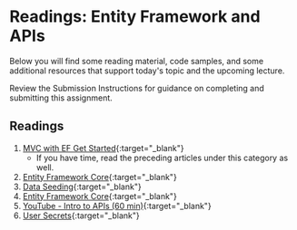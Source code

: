# Readings: Entity Framework and APIs

Below you will find some reading material, code samples, and some additional resources that support today's topic and the upcoming lecture.

Review the Submission Instructions for guidance on completing and submitting this assignment.

## Readings

1. [MVC with EF Get Started](https://docs.microsoft.com/en-us/aspnet/core/data/ef-mvc/intro){:target="_blank"}
   - If you have time, read the preceding articles under this category as well.
1. [Entity Framework Core](https://docs.microsoft.com/en-us/ef/core/){:target="_blank"}
1. [Data Seeding](https://docs.microsoft.com/en-us/ef/core/modeling/data-seeding){:target="_blank"}
1. [Entity Framework Core](https://docs.microsoft.com/en-us/aspnet/core/data/ef-rp/intro?view=aspnetcore-2.1&tabs=visual-studio){:target="_blank"}
1. [YouTube - Intro to APIs (60 min)](https://youtu.be/aIkpVzqLuhA){:target="_blank"}
1. [User Secrets](../../resources/user-secrets.md){:target="_blank"}
